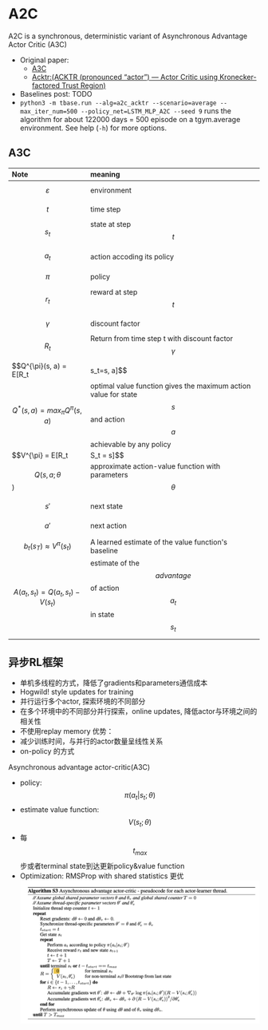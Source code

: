# A2C
A2C is a synchronous, deterministic variant of Asynchronous Advantage Actor Critic (A3C)
- Original paper:
    - [A3C](https://arxiv.org/pdf/1602.01783.pdf)
    - [Acktr:(ACKTR (pronounced “actor”) — Actor Critic using Kronecker-factored Trust Region)](https://arxiv.org/pdf/1708.05144.pdf)
- Baselines post: TODO
- `python3 -m tbase.run --alg=a2c_acktr --scenario=average --max_iter_num=500 --policy_net=LSTM_MLP_A2C --seed 9` runs the algorithm for about 122000 days = 500 episode on a tgym.average environment. See help (`-h`) for more options.


## A3C

Note | meaning
:-- |:--
$$\varepsilon$$ | environment
$$t$$ | time step
$$s_t$$ | state at step $$t$$
$$a_t$$ | action accoding its policy
$$\pi$$ | policy
$$r_t$$ | reward at step $$t$$
$$\gamma$$ | discount factor
$$R_t$$ | Return from time step t with discount factor $$\gamma$$
$$Q^{\pi}(s, a) = E[R_t | s_t=s, a]$$ | expected return for select action $$a$$ in state $$s$$ and following policy $$\pi$$
$$Q^*(s, a)=max_{\pi}Q^{\pi}(s, a)$$ | optimal value function gives the maximum action value for state $$s$$ and action $$a$$ achievable by any policy
$$V^{\pi} = E[R_t | S_t = s]$$ | the expected return for following policy $$\pi$$ from state $$s$$
$$Q(s, a; \theta$$)| approximate action-value function with parameters $$\theta$$
$$s'$$ | next state
$$a'$$ | next action
$$b_t(s_T)\approx V^{\pi}(s_t)$$ | A learned estimate of the value function's baseline
$$A(a_t, s_t)=Q(a_t, s_t) - V(s_t)$$ | estimate of the $$advantage$$ of action $$a_t$$ in state $$s_t$$

## 异步RL框架
- 单机多线程的方式，降低了gradients和parameters通信成本
- Hogwild! style updates for training
- 并行运行多个actor, 探索环境的不同部分
- 在多个环境中的不同部分并行探索，online updates, 降低actor与环境之间的相关性
- 不使用replay memory
优势：
- 减少训练时间，与并行的actor数量呈线性关系
- on-policy 的方式

Asynchronous advantage actor-critic(A3C)
  - policy: $$\pi(a_t|s_t;\theta)$$
  - estimate value function: $$V(s_t; \theta)$$
  - 每$$t_{max}$$步或者terminal state到达更新policy&value function
  - Optimization: RMSProp with shared statistics 更优
![a3c](images/a3c.png)
